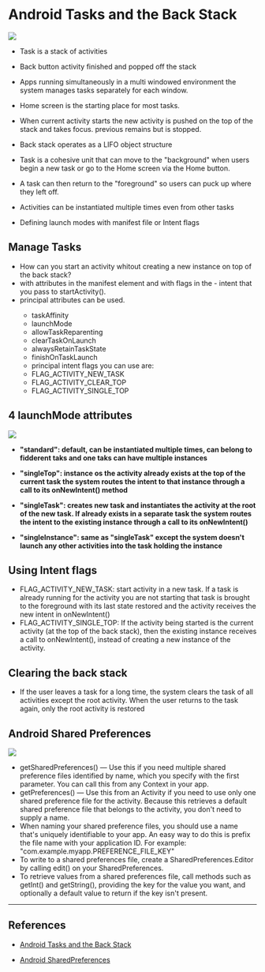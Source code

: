 # Android Tasks and the Back Stack

![](https://miro.medium.com/freeze/max/360/1*lhJ4d1GEkJCWkkw4Ii4itg.gif)

- Task is a stack of activities

- Back button activity finished and popped off the stack

- Apps running simultaneously in a multi windowed environment the system manages tasks separately for each window.

- Home screen is the starting place for most tasks.

- When current activity starts the new activity is pushed on the top of the stack and takes focus. previous remains but is stopped.

- Back stack operates as a LIFO object structure

- Task is a cohesive unit that can move to the "background" when users begin a new task or go to the Home screen via the Home button.

- A task can then return to the "foreground" so users can puck up where they left off.

- Activities can be instantiated multiple times even from other tasks

- Defining launch modes with manifest file or Intent flags

## Manage Tasks

- How can you start an activity whitout creating a new instance on top of the back stack?
- with attributes in the <activity> manifest element and with flags in the - intent that you pass to startActivity().
- principal <activity> attributes can be used.
  - taskAffinity
  - launchMode
  - allowTaskReparenting
  - clearTaskOnLaunch
  - alwaysRetainTaskState
  - finishOnTaskLaunch
  - principal intent flags you can use are:
  - FLAG_ACTIVITY_NEW_TASK
  - FLAG_ACTIVITY_CLEAR_TOP
  - FLAG_ACTIVITY_SINGLE_TOP

## 4 launchMode attributes

![](https://miro.medium.com/max/1104/1*TpJZEIiD_U6yGc_WmNw0VQ.png)

- **"standard": default, can be instantiated multiple times, can belong to fidderent taks and one taks can have multiple instances**

- **"singleTop": instance os the activity already exists at the top of the current task the system routes the intent to that instance through a call to its onNewIntent() method**

- **"singleTask": creates new task and instantiates the activity at the root of the new task. If already exists in a separate task the system routes the intent to the existing instance through a call to its onNewIntent()**

- **"singleInstance": same as "singleTask" except the system doesn't launch any other activities into the task holding the instance**

## Using Intent flags

- FLAG_ACTIVITY_NEW_TASK: start activity in a new task. If a task is already running for the activity you are not starting that task is brought to the foreground with its last state restored and the activity receives the new intent in onNewIntent()
- FLAG_ACTIVITY_SINGLE_TOP: If the activity being started is the current activity (at the top of the back stack), then the existing instance receives a call to onNewIntent(), instead of creating a new instance of the activity.

## Clearing the back stack

- If the user leaves a task for a long time, the system clears the task of all activities except the root activity. When the user returns to the task again, only the root activity is restored

## Android Shared Preferences

![](https://miro.medium.com/max/4148/1*55Ywb_zdKBgK6PhZSnW2iA.png)

- getSharedPreferences() — Use this if you need multiple shared preference files identified by name, which you specify with the first parameter. You can call this from any Context in your app.
- getPreferences() — Use this from an Activity if you need to use only one shared preference file for the activity. Because this retrieves a default shared preference file that belongs to the activity, you don't need to supply a name.
- When naming your shared preference files, you should use a name that's uniquely identifiable to your app. An easy way to do this is prefix the file name with your application ID. For example: "com.example.myapp.PREFERENCE_FILE_KEY"
- To write to a shared preferences file, create a SharedPreferences.Editor by calling edit() on your SharedPreferences.
- To retrieve values from a shared preferences file, call methods such as getInt() and getString(), providing the key for the value you want, and optionally a default value to return if the key isn't present.

---

## References

- [Android Tasks and the Back Stack](https://developer.android.com/guide/components/activities/tasks-and-back-stack)

- [Android SharedPreferences](https://developer.android.com/training/data-storage/shared-preferences)
